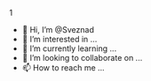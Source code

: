 1
- 👋 Hi, I’m @Sveznad
- 👀 I’m interested in ...
- 🌱 I’m currently learning ...
- 💞️ I’m looking to collaborate on ...
- 📫 How to reach me ...

<!---
Sveznad/Sveznad is a ✨ special ✨ repository because its `README.md` (this file) appears on your GitHub profile.
You can click the Preview link to take a look at your changes.
--->
